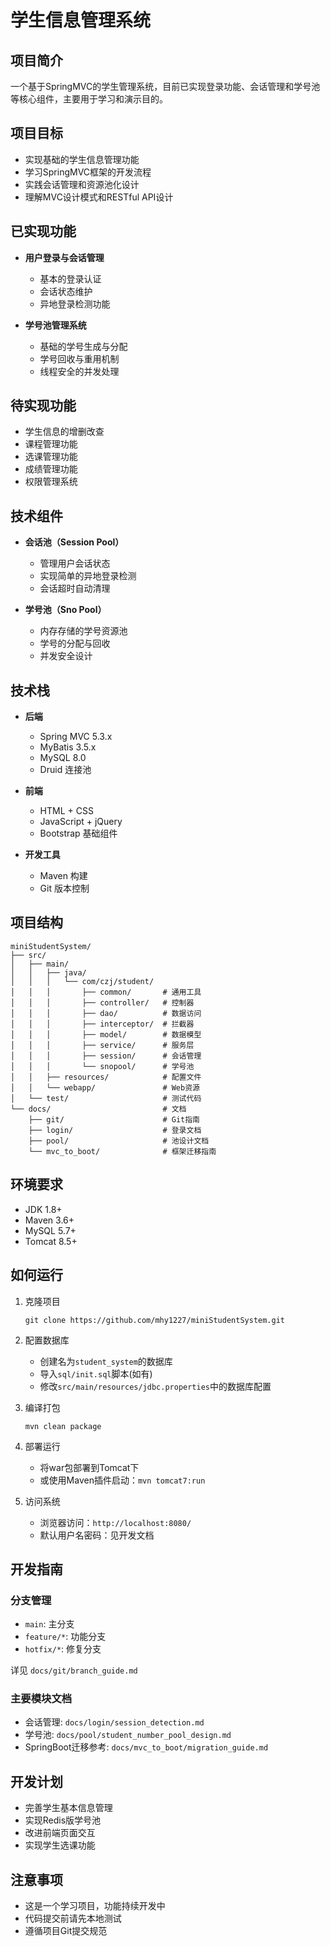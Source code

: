 # 学生信息管理系统

## 项目简介
一个基于SpringMVC的学生管理系统，目前已实现登录功能、会话管理和学号池等核心组件，主要用于学习和演示目的。

## 项目目标
- 实现基础的学生信息管理功能
- 学习SpringMVC框架的开发流程
- 实践会话管理和资源池化设计
- 理解MVC设计模式和RESTful API设计

## 已实现功能
- **用户登录与会话管理**
  - 基本的登录认证
  - 会话状态维护
  - 异地登录检测功能
  
- **学号池管理系统**
  - 基础的学号生成与分配
  - 学号回收与重用机制
  - 线程安全的并发处理

## 待实现功能
- 学生信息的增删改查
- 课程管理功能
- 选课管理功能
- 成绩管理功能
- 权限管理系统

## 技术组件
- **会话池（Session Pool）**
  - 管理用户会话状态
  - 实现简单的异地登录检测
  - 会话超时自动清理
  
- **学号池（Sno Pool）**
  - 内存存储的学号资源池
  - 学号的分配与回收
  - 并发安全设计

## 技术栈
- **后端**
  - Spring MVC 5.3.x
  - MyBatis 3.5.x
  - MySQL 8.0
  - Druid 连接池
  
- **前端**
  - HTML + CSS
  - JavaScript + jQuery
  - Bootstrap 基础组件
  
- **开发工具**
  - Maven 构建
  - Git 版本控制

## 项目结构
```
miniStudentSystem/
├── src/
│   ├── main/
│   │   ├── java/
│   │   │   └── com/czj/student/
│   │   │       ├── common/       # 通用工具
│   │   │       ├── controller/   # 控制器
│   │   │       ├── dao/          # 数据访问
│   │   │       ├── interceptor/  # 拦截器
│   │   │       ├── model/        # 数据模型
│   │   │       ├── service/      # 服务层
│   │   │       ├── session/      # 会话管理
│   │   │       └── snopool/      # 学号池
│   │   ├── resources/            # 配置文件
│   │   └── webapp/               # Web资源
│   └── test/                     # 测试代码
└── docs/                         # 文档
    ├── git/                      # Git指南
    ├── login/                    # 登录文档
    ├── pool/                     # 池设计文档
    └── mvc_to_boot/              # 框架迁移指南
```

## 环境要求
- JDK 1.8+
- Maven 3.6+
- MySQL 5.7+
- Tomcat 8.5+

## 如何运行
1. 克隆项目
   ```
   git clone https://github.com/mhy1227/miniStudentSystem.git
   ```

2. 配置数据库
   - 创建名为`student_system`的数据库
   - 导入`sql/init.sql`脚本(如有)
   - 修改`src/main/resources/jdbc.properties`中的数据库配置

3. 编译打包
   ```
   mvn clean package
   ```

4. 部署运行
   - 将war包部署到Tomcat下
   - 或使用Maven插件启动：`mvn tomcat7:run`

5. 访问系统
   - 浏览器访问：`http://localhost:8080/`
   - 默认用户名密码：见开发文档

## 开发指南

### 分支管理
- `main`: 主分支
- `feature/*`: 功能分支
- `hotfix/*`: 修复分支

详见 `docs/git/branch_guide.md`

### 主要模块文档
- 会话管理: `docs/login/session_detection.md`
- 学号池: `docs/pool/student_number_pool_design.md`
- SpringBoot迁移参考: `docs/mvc_to_boot/migration_guide.md`

## 开发计划
- 完善学生基本信息管理
- 实现Redis版学号池
- 改进前端页面交互
- 实现学生选课功能

## 注意事项
- 这是一个学习项目，功能持续开发中
- 代码提交前请先本地测试
- 遵循项目Git提交规范 